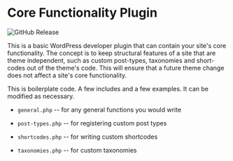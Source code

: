 # Core Functionality Plugin

![GitHub Release](https://img.shields.io/github/v/release/Herm71/rcid-core-functionality?display_name=release&logo=github&labelColor=green&color=violet)

This is a basic WordPress developer plugin that can contain your site's core functionality. The concept is to keep structural features of a site that are theme independent, such as custom post-types, taxonomies and short-codes out of the theme's code. This will ensure that a future theme change does not affect a site's core functionality.

This is boilerplate code. A few includes and a few examples. It can be modified as necessary.

* `general.php` -- for any general functions you would write

* `post-types.php` -- for registering custom post types

* `shortcodes.php` -- for writing custom shortcodes

* `taxonomies.php` -- for custom taxonomies
